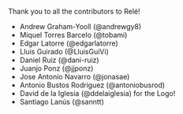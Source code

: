 Thank you to all the contributors to Relé!

* Andrew Graham-Yooll (@andrewgy8)
* Miquel Torres Barcelo (@tobami)
* Edgar Latorre (@edgarlatorre)
* Lluis Guirado (@LluisGuiVi) 
* Daniel Ruiz (@dani-ruiz) 
* Juanjo Ponz (@jjponz)
* Jose Antonio Navarro (@jonasae)
* Antonio Bustos Rodriguez (@antoniobusrod)
* David de la Iglesia (@ddelaiglesia) for the Logo!
* Santiago Lanús (@sanntt)
